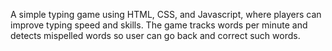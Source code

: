 A simple typing game using HTML, CSS, and Javascript, where players can improve typing speed and skills. The game tracks words per minute and detects mispelled words so user can go back and correct such words.
